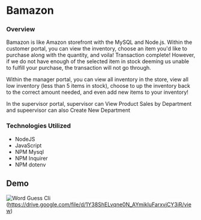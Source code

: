 # Bamazon

### Overview

Bamazon is like Amazon storefront with the MySQL and Node.js. Within the customer portal, you can view the inventory, choose an item you'd like to purchase along with the quantity, and voila! Transaction complete! However, if we do not have enough of the selected item in stock deeming us unable to fulfill your purchase, the transaction will not go through.

Within the manager portal, you can view all inventory in the store, view all low inventory (less than 5 items in stock), choose to up the inventory back to the correct amount needed, and even add new items to your inventory! 

In the supervisor portal, supervisor can  View Product Sales by Department and supeervisor can also Create New Department

### Technologies Utilized

* NodeJS
* JavaScript
* NPM Mysql 
* NPM Inquirer
* NPM dotenv

## Demo
![Word Guess Cli](bamazon.gif)(https://drive.google.com/file/d/1Y38ShELvqne0N_AYmikluFarxvjCY3iR/view)